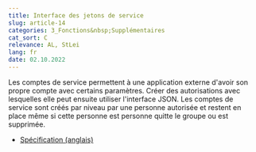 ```yaml
---
title: Interface des jetons de service
slug: article-14
categories: 3_Fonctions&nbsp;Supplémentaires
cat_sort: C
relevance: AL, StLei
lang: fr
date: 02.10.2022
---
```


Les comptes de service permettent à une application externe d'avoir son propre compte avec certains paramètres. Créer des autorisations avec lesquelles elle peut ensuite utiliser l'interface JSON. Les comptes de service sont créés par niveau par une personne autorisée et restent en place même si cette personne est personne quitte le groupe ou est supprimée.

* [Spécification (anglais)](https://github.com/hitobito/hitobito/blob/master/doc/development/07_service_accounts.md)
